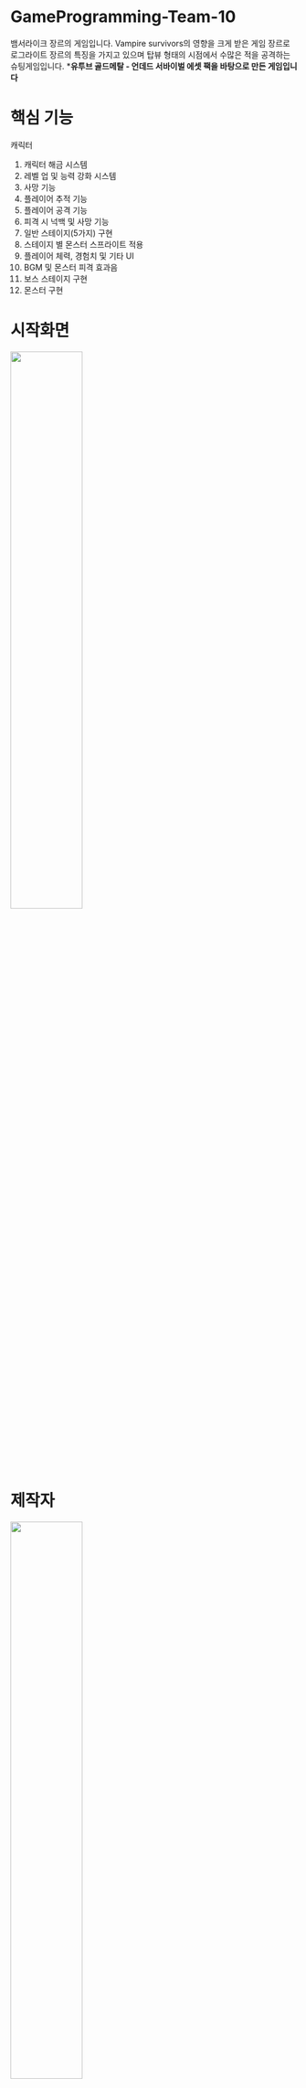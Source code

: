 # GameProgramming-Team-10
뱀서라이크 장르의 게임입니다.
Vampire survivors의 영향을 크게 받은 게임 장르로 로그라이트 장르의 특징을 가지고 있으며
탑뷰 형태의 시점에서 수많은 적을 공격하는 슈팅게임입니다.
***유투브 골드메탈 - 언데드 서바이벌 에셋 팩을 바탕으로 만든 게임입니다**


# 핵심 기능
캐릭터
1. 캐릭터 해금 시스템
2. 레벨 업 및 능력 강화 시스템
3. 사망 기능
1. 플레이어 추적 기능
2. 플레이어 공격 기능
3. 피격 시 넉백 및 사망 기능
1. 일반 스테이지(5가지) 구현
2. 스테이지 별 몬스터 스프라이트 적용
1. 플레이어 체력, 경험치 및 기타 UI
2. BGM 및 몬스터 피격 효과음
1. 보스 스테이지 구현
2. 몬스터 구현


# 시작화면
<img src = "https://user-images.githubusercontent.com/97091329/247165231-437c5892-f030-40d5-a494-006c944139db.PNG" width="50%"></img>

# 제작자
<img src = "https://user-images.githubusercontent.com/97091329/247166943-83993c2d-93cb-4f2e-b432-888e1c8e871a.PNG" width="50%"></img>

# 맵선택 
<img src = "https://user-images.githubusercontent.com/97091329/247166958-b1907539-c398-4f21-a492-7406a3706f8b.PNG" width="50%"></img>

Ground Snow Cave Lava Swamp 총 5개의 일반맵과 보스맵으로 구성되어 있습니다.

# 캐릭터선택
<img src = "https://user-images.githubusercontent.com/97091329/247166987-2d430b04-1127-4f00-891a-d07e50d8b220.PNG" width="50%"></img>

맵 시작할 때마다 캐릭터를 선택할 수 있으며, 조건 달성시 잠겨있는 캐릭터를 선택할 수 있습니다.

# GroundMap
<img src = "https://user-images.githubusercontent.com/97091329/247167008-d36d035a-d0fa-41af-956f-612f46b68306.PNG" width="50%"></img>

가장 기본적인 맵입니다.

# HellMap
<img src = "https://user-images.githubusercontent.com/97091329/247167039-c70e7d0a-1740-4e43-9d37-36bf3405585b.PNG" width="50%"></img>

용암이 있는 맵입니다.
용암에 닿을시 지속적인 데미지를 얻으며 이동 속도가 감소합니다.

# SwampMap
<img src = "https://user-images.githubusercontent.com/97091329/247167066-e6d6db30-e44e-4fdd-aefb-4c07bb79f92e.PNG" width="50%"></img>

늪지대(파란 구역)을 지날 때 이동 속도가 감소합니다.

# CavaMap(시야 밝을 때)
<img src = "https://user-images.githubusercontent.com/97091329/247167103-c0ae2bd4-e0b9-4622-80f5-c79725c91502.PNG" width="50%"></img>

동굴 맵입니다.
몬스터는 공중 몬스터로 지형 이동에 제약이 없지만 캐릭터는 낭떠러지를 지나지 못합니다.
랜덤한 시간에 시야가 제한됩니다.

# CaveMap(시야 어두울 때)
<img src = "https://user-images.githubusercontent.com/97091329/247167122-f2bd0627-6a40-4da5-8bb6-facc82c9c0ff.PNG" width="50%"></img>

# SnowMap
<img src = "https://user-images.githubusercontent.com/97091329/247167167-735f0d1a-59c5-462f-9cf0-e445c607018b.PNG" width="50%"></img>

스노우 맵입니다.
얼음 위를 지날 때 이동 속도가 빨라지며, 소량의 데미지를 얻습니다.
움직이는 펭귄에 닿을 시 캐릭터를 밀어내고, 데미지를 얻습니다.

# BossMap
<img src = "https://user-images.githubusercontent.com/97091329/247167198-6c47611f-cd88-42c8-a7f8-24b8295aadc1.PNG" width="50%"></img>

보스 맵입니다.
시작과 동시에 15레벨이 되며 레벨업 한 만큼 무기를 업그레이드 한 후 게임을 시작합니다.
